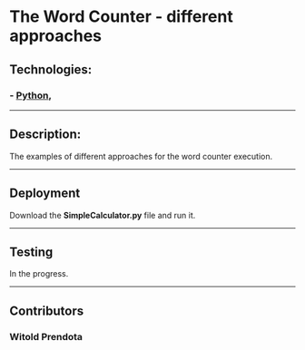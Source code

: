 # **The Word Counter - different approaches**

## Technologies:
### - [Python](https://www.python.org),

--- 

## Description:
The examples of different approaches for the word counter execution.

--- 

## Deployment
Download the **SimpleCalculator.py** file and run it.

---

## Testing
In the progress.

--- 

## Contributors
### Witold Prendota
